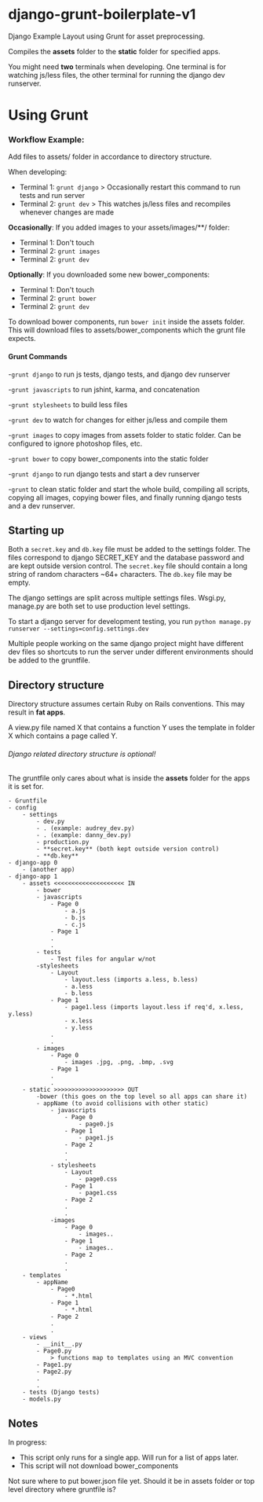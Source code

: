 django-grunt-boilerplate-v1
===========================

Django Example Layout using Grunt for asset preprocessing.
    
Compiles the **assets** folder to the **static** folder for specified apps. 

You might need **two** terminals when developing. One terminal is for watching js/less files,
the other terminal for running the django dev runserver.


Using Grunt
============

### Workflow Example:

Add files to assets/ folder in accordance to directory structure.

When developing:
- Terminal 1: `grunt django`  > Occasionally restart this command to run tests and run server
- Terminal 2: `grunt dev`  > This watches js/less files and recompiles whenever changes are made

**Occasionally**:
If you added images to your assets/images/**/ folder:
- Terminal 1: Don't touch
- Terminal 2: `grunt images` 
- Terminal 2: `grunt dev`

**Optionally**:
If you downloaded some new bower_components:
- Terminal 1: Don't touch
- Terminal 2: `grunt bower`
- Terminal 2: `grunt dev`

To download bower components, run `bower init` inside the assets folder. This will download
files to assets/bower_components which the grunt file expects.


#### Grunt Commands

-`grunt django` to run js tests, django tests, and django dev runserver                    

-`grunt javascripts` to run jshint, karma, and concatenation

-`grunt stylesheets` to build less files

-`grunt dev` to watch for changes for either js/less and compile them 

-`grunt images` to copy images from assets folder to static folder. Can be configured to ignore photoshop files, etc.

-`grunt bower` to copy bower_components into the static folder

-`grunt django` to run django tests and start a dev runserver

-`grunt` to clean static folder and start the whole build, compiling all scripts, copying
all images, copying bower files, and finally running django tests and a dev runserver.


Starting up
-------------

Both a `secret.key` and `db.key` file must be added to the settings folder. The files correspond
to django SECRET_KEY and the database password and are kept outside version control. The `secret.key` file should contain a long string of random characters ~64+ characters. The `db.key` file may be empty.

The django settings are split across multiple settings files.
Wsgi.py, manage.py are both set to use production level settings.

To start a django server for development testing, you run
`python manage.py runserver --settings=config.settings.dev`

Multiple people working on the same django project might have different dev files so shortcuts to run
the server under different environments should be added to the gruntfile.


Directory structure
--------------------

Directory structure assumes certain Ruby on Rails conventions. This may result in **fat apps**. 

A view.py file named X that contains a function Y uses the template in folder X which contains a page called Y.

###### Django related directory structure is optional!

The gruntfile only cares about what is inside the **assets** folder for the apps it is set for.


```
- Gruntfile
- config
    - settings
        - dev.py 
        - . (example: audrey_dev.py)
        - . (example: danny_dev.py)
        - production.py
        - **secret.key** (both kept outside version control)
        - **db.key**
- django-app 0
    - (another app)
- django-app 1
    - assets <<<<<<<<<<<<<<<<<<<< IN 
        - bower
        - javascripts
            - Page 0
                - a.js
                - b.js
                - c.js
            - Page 1
            .
            .
        - tests
            - Test files for angular w/not
        -stylesheets
            - Layout
                - layout.less (imports a.less, b.less)
                - a.less 
                - b.less
            - Page 1
                - page1.less (imports layout.less if req'd, x.less, y.less)
                - x.less
                - y.less
            .
            .
        - images
            - Page 0
                - images .jpg, .png, .bmp, .svg
            - Page 1
            .
            .
    - static >>>>>>>>>>>>>>>>>>>> OUT
        -bower (this goes on the top level so all apps can share it)
        - appName (to avoid collisions with other static)
            - javascripts
                - Page 0
                    - page0.js 
                - Page 1
                    - page1.js
                - Page 2
                .
                .
            - stylesheets
                - Layout
                    - page0.css
                - Page 1
                    - page1.css
                - Page 2
                .
                .
            -images
                - Page 0 
                    - images..
                - Page 1
                    - images..
                - Page 2
                .
                .
    - templates
        - appName
            - Page0
                - *.html
            - Page 1
                - *.html
            - Page 2
            .
            .
    - views
        - __init__.py
        - Page0.py 
            > functions map to templates using an MVC convention
        - Page1.py
        - Page2.py
        .
        .
    - tests (Django tests)
    - models.py
```




Notes
--------------
In progress: 

- This script only runs for a single app. Will run for a list of apps later.
- This script will not download bower_components

Not sure where to put bower.json file yet. Should it be in assets folder or top
level directory where gruntfile is?
